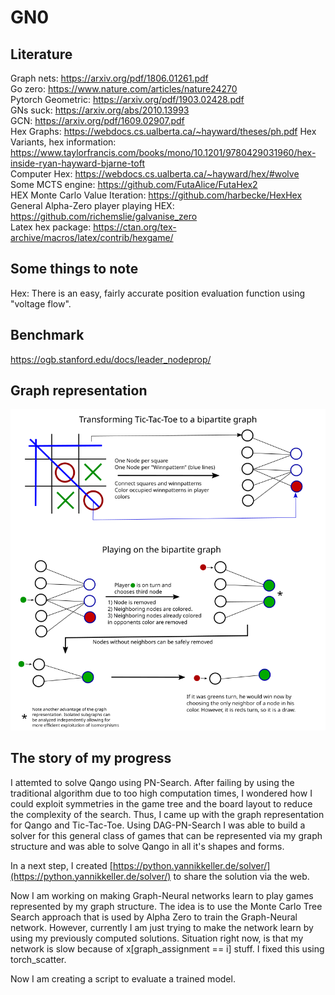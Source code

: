 # GN0
## Literature
Graph nets: https://arxiv.org/pdf/1806.01261.pdf  
Go zero: https://www.nature.com/articles/nature24270  
Pytorch Geometric: https://arxiv.org/pdf/1903.02428.pdf  
GNs suck: https://arxiv.org/abs/2010.13993  
GCN: https://arxiv.org/pdf/1609.02907.pdf  
Hex Graphs: https://webdocs.cs.ualberta.ca/~hayward/theses/ph.pdf
Hex Variants, hex information: https://www.taylorfrancis.com/books/mono/10.1201/9780429031960/hex-inside-ryan-hayward-bjarne-toft  
Computer Hex: https://webdocs.cs.ualberta.ca/~hayward/hex/#wolve  
Some MCTS engine: https://github.com/FutaAlice/FutaHex2  
HEX Monte Carlo Value Iteration: https://github.com/harbecke/HexHex  
General Alpha-Zero player playing HEX: https://github.com/richemslie/galvanise_zero  
Latex hex package: https://ctan.org/tex-archive/macros/latex/contrib/hexgame/

## Some things to note
Hex: There is an easy, fairly accurate position evaluation function using "voltage flow".

## Benchmark
https://ogb.stanford.edu/docs/leader_nodeprop/

## Graph representation
![graph_repr](graphics/graph_game.png)

## The story of my progress
I attemted to solve Qango using PN-Search. After failing by using the traditional algorithm due to too high computation times, I wondered how I could exploit symmetries in the game tree and the board layout to reduce the complexity of the search. Thus, I came up with the graph representation for Qango and Tic-Tac-Toe. Using DAG-PN-Search I was able to build a solver for this general class of games that can be represented via my graph structure and was able to solve Qango in all it's shapes and forms.

In a next step, I created [https://python.yannikkeller.de/solver/](https://python.yannikkeller.de/solver/) to share the solution via the web.

Now I am working on making Graph-Neural networks learn to play games represented by my graph structure. The idea is to use the Monte Carlo Tree Search approach that is used by Alpha Zero to train the Graph-Neural network. However, currently I am just trying to make the network learn by using my previously computed solutions. Situation right now, is that my network is slow because of x[graph_assignment == i] stuff. I fixed this using torch_scatter.

Now I am creating a script to evaluate a trained model.
